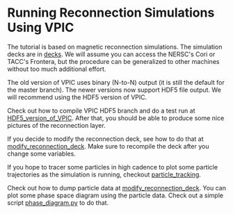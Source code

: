 # Running Reconnection Simulations Using VPIC
The tutorial is based on magnetic reconnection simulations. The simulation decks are in [decks](decks). We will assume you can access the NERSC's Cori or TACC's Frontera, but the procedure can be generalized to other machines without too much additional effort.

The old version of VPIC uses binary (N-to-N) output (it is still the default for the master branch). The newer versions now support HDF5 file output. We will recommend using the HDF5 version of VPIC.

Check out how to compile VPIC HDF5 branch and do a test run at [HDF5_version_of_VPIC](HDF5_version_of_VPIC.md). After that, you should be able to produce some nice pictures of the reconnection layer.

If you decide to modify the reconnection deck, see how to do that at [modify_reconnection_deck](modify_reconnection_deck.md). Make sure to recompile the deck after you change some variables.

If you hope to tracer some particles in high cadence to plot some particle trajectories as the simulation is running, checkout [particle_tracking](particle_tracking.md).

Check out how to dump particle data at [modify_reconnection_deck](modify_reconnection_deck.md). You can plot some phase space diagram using the particle data. Check out a simple script [phase_diagram.py](decks/mime1836_sigmaic256_bg00/phase_diagram.py) to do that.
